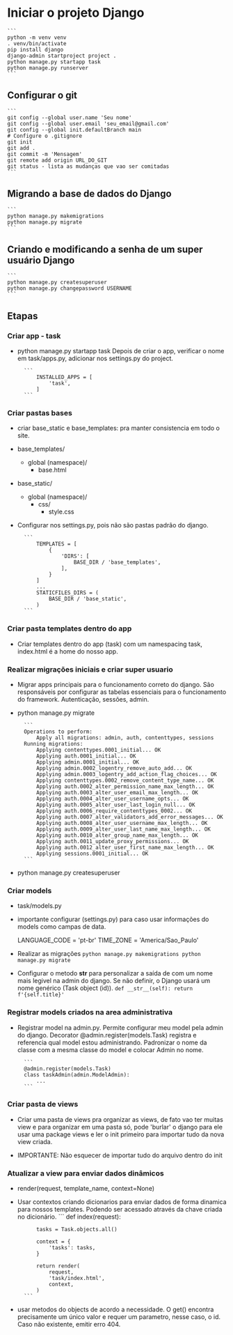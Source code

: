 # Iniciar o projeto Django

    ```
    python -m venv venv
    . venv/bin/activate
    pip install django
    django-admin startproject project .
    python manage.py startapp task
    python manage.py runserver
    ```

## Configurar o git

    ```
    git config --global user.name 'Seu nome'
    git config --global user.email 'seu_email@gmail.com'
    git config --global init.defaultBranch main
    # Configure o .gitignore
    git init
    git add .
    git commit -m 'Mensagem'
    git remote add origin URL_DO_GIT
    git status - lista as mudanças que vao ser comitadas
    ```

## Migrando a base de dados do Django

    ```
    python manage.py makemigrations
    python manage.py migrate
    ```

## Criando e modificando a senha de um super usuário Django

    ```
    python manage.py createsuperuser
    python manage.py changepassword USERNAME
    ```

## Etapas

### Criar app - task

- python manage.py startapp task
    Depois de criar o app, verificar o nome em task/apps.py, adicionar nos settings.py do project.

        ```
            INSTALLED_APPS = [
                'task',
            ]
        ```

### Criar pastas bases

- criar base_static e base_templates: pra manter consistencia em todo o site.

- base_templates/
  - global (namespace)/
    - base.html
- base_static/
  - global (namespace)/
    - css/
      - style.css

- Configurar nos settings.py, pois não são pastas padrão do django.

        ```
            TEMPLATES = [
                {
                    'DIRS': [
                        BASE_DIR / 'base_templates',
                    ],
                }
            ]
            ...
            STATICFILES_DIRS = (
                BASE_DIR / 'base_static',
            )
        ```

### Criar pasta templates dentro do app

- Criar templates dentro do app (task) com um namespacing task, index.html é a home do nosso app.

### Realizar migrações iniciais e criar super usuario

- Migrar apps principais para o funcionamento correto do django. São responsáveis por configurar as tabelas essenciais para o funcionamento do framework. Autenticação, sessões, admin.

- python manage.py migrate

        ```
        Operations to perform:
            Apply all migrations: admin, auth, contenttypes, sessions
        Running migrations:
            Applying contenttypes.0001_initial... OK
            Applying auth.0001_initial... OK
            Applying admin.0001_initial... OK
            Applying admin.0002_logentry_remove_auto_add... OK
            Applying admin.0003_logentry_add_action_flag_choices... OK
            Applying contenttypes.0002_remove_content_type_name... OK
            Applying auth.0002_alter_permission_name_max_length... OK
            Applying auth.0003_alter_user_email_max_length... OK
            Applying auth.0004_alter_user_username_opts... OK
            Applying auth.0005_alter_user_last_login_null... OK
            Applying auth.0006_require_contenttypes_0002... OK
            Applying auth.0007_alter_validators_add_error_messages... OK
            Applying auth.0008_alter_user_username_max_length... OK
            Applying auth.0009_alter_user_last_name_max_length... OK
            Applying auth.0010_alter_group_name_max_length... OK
            Applying auth.0011_update_proxy_permissions... OK
            Applying auth.0012_alter_user_first_name_max_length... OK
            Applying sessions.0001_initial... OK
        ```

- python manage.py createsuperuser

### Criar models

- task/models.py
- importante configurar (settings.py) para caso usar informações do models como campas de data.

    LANGUAGE_CODE = 'pt-br'
    TIME_ZONE = 'America/Sao_Paulo'

- Realizar as migrações
        ```
        python manage.py makemigrations
        python manage.py migrate
        ```
- Configurar o metodo __str__ para personalizar a saída de com um nome mais legivel na admin do django. Se não definir, o Django usará um nome genérico (Task object (id)).
        ```
        def __str__(self):
            return f'{self.title}'
        ```

### Registrar models criados na area administrativa

- Registrar model na admin.py. Permite configurar meu model pela admin do django. Decorator @admin.register(models.Task) registra e referencia qual model estou administrando. Padronizar o nome da classe com a mesma classe do model e colocar Admin no nome.

        ``` 
        @admin.register(models.Task)
        class taskAdmin(admin.ModelAdmin):
            ...
        ```

<!-- ###  -->
<!-- pendencias - campo datefield no models.py -->

### Criar pasta de views

- Criar uma pasta de views pra organizar as views, de fato vao ter muitas view e para organizar em uma pasta só, pode 'burlar' o django para ele usar uma package views e ler o init primeiro para importar tudo da nova view criada.

- IMPORTANTE: Não esquecer de importar tudo do arquivo dentro do init

### Atualizar a view para enviar dados dinâmicos

- render(request, template_name, context=None)
- Usar contextos criando dicionarios para enviar dados de forma dinamica para nossos templates. Podendo ser acessado através da chave criada no dicionário.
        ```
        def index(request):

            tasks = Task.objects.all()
            
            context = {
                'tasks': tasks,
            }
            
            return render(
                request,
                'task/index.html',
                context,
            )
        ```

- usar metodos do objects de acordo a necessidade. O get() encontra precisamente um único valor e requer um parametro, nesse caso, o id. Caso não existente, emitir erro 404.
